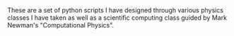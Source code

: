 These are a set of python scripts I have designed through various physics classes I have taken as well as a scientific computing class guided by Mark Newman's "Computational Physics".
